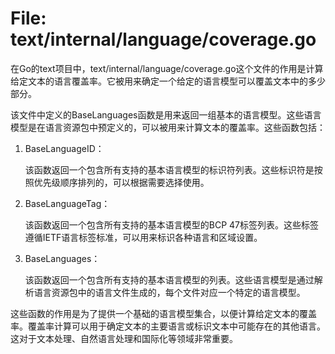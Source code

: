 # File: text/internal/language/coverage.go

在Go的text项目中，text/internal/language/coverage.go这个文件的作用是计算给定文本的语言覆盖率。它被用来确定一个给定的语言模型可以覆盖文本中的多少部分。

该文件中定义的BaseLanguages函数是用来返回一组基本的语言模型。这些语言模型是在语言资源包中预定义的，可以被用来计算文本的覆盖率。这些函数包括：

1. BaseLanguageID：

   该函数返回一个包含所有支持的基本语言模型的标识符列表。这些标识符是按照优先级顺序排列的，可以根据需要选择使用。

2. BaseLanguageTag：

   该函数返回一个包含所有支持的基本语言模型的BCP 47标签列表。这些标签遵循IETF语言标签标准，可以用来标识各种语言和区域设置。

3. BaseLanguages：

   该函数返回一个包含所有支持的基本语言模型的列表。这些语言模型是通过解析语言资源包中的语言文件生成的，每个文件对应一个特定的语言模型。

这些函数的作用是为了提供一个基础的语言模型集合，以便计算给定文本的覆盖率。覆盖率计算可以用于确定文本的主要语言或标识文本中可能存在的其他语言。这对于文本处理、自然语言处理和国际化等领域非常重要。

